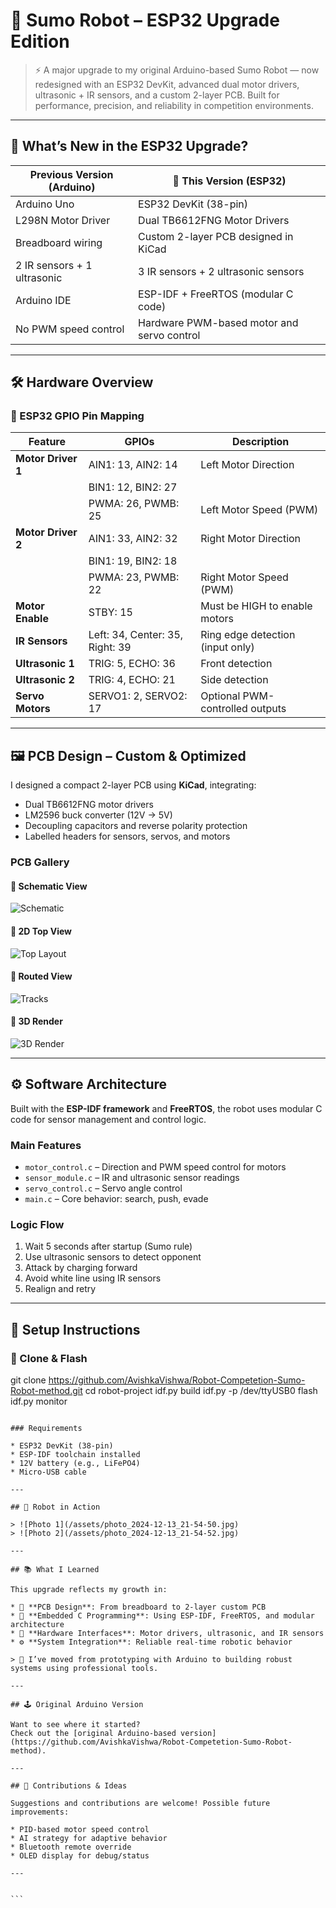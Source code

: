 

# 🤖 Sumo Robot – ESP32 Upgrade Edition

> ⚡ A major upgrade to my original Arduino-based Sumo Robot — now redesigned with an ESP32 DevKit, advanced dual motor drivers, ultrasonic + IR sensors, and a custom 2-layer PCB. Built for performance, precision, and reliability in competition environments.

---

## 🚀 What’s New in the ESP32 Upgrade?

| Previous Version (Arduino)             | 🚀 **This Version (ESP32)**                       |
|----------------------------------------|--------------------------------------------------|
| Arduino Uno                            | ESP32 DevKit (38-pin)                            |
| L298N Motor Driver                     | Dual TB6612FNG Motor Drivers                     |
| Breadboard wiring                      | Custom 2-layer PCB designed in KiCad             |
| 2 IR sensors + 1 ultrasonic            | 3 IR sensors + 2 ultrasonic sensors              |
| Arduino IDE                            | ESP-IDF + FreeRTOS (modular C code)              |
| No PWM speed control                   | Hardware PWM-based motor and servo control       |

---

## 🛠️ Hardware Overview

### 📍 ESP32 GPIO Pin Mapping

| Feature             | GPIOs                            | Description                      |
|---------------------|-----------------------------------|----------------------------------|
| **Motor Driver 1**  | AIN1: 13, AIN2: 14                | Left Motor Direction             |
|                     | BIN1: 12, BIN2: 27                |                                  |
|                     | PWMA: 26, PWMB: 25                | Left Motor Speed (PWM)           |
| **Motor Driver 2**  | AIN1: 33, AIN2: 32                | Right Motor Direction            |
|                     | BIN1: 19, BIN2: 18                |                                  |
|                     | PWMA: 23, PWMB: 22                | Right Motor Speed (PWM)          |
| **Motor Enable**    | STBY: 15                          | Must be HIGH to enable motors    |
| **IR Sensors**      | Left: 34, Center: 35, Right: 39   | Ring edge detection (input only) |
| **Ultrasonic 1**    | TRIG: 5, ECHO: 36                 | Front detection                  |
| **Ultrasonic 2**    | TRIG: 4, ECHO: 21                 | Side detection                   |
| **Servo Motors**    | SERVO1: 2, SERVO2: 17             | Optional PWM-controlled outputs  |

---

## 🖼️ PCB Design – Custom & Optimized

I designed a compact 2-layer PCB using **KiCad**, integrating:
- Dual TB6612FNG motor drivers
- LM2596 buck converter (12V → 5V)
- Decoupling capacitors and reverse polarity protection
- Labelled headers for sensors, servos, and motors

### PCB Gallery

#### 📘 Schematic View
![Schematic](/assets/pcb_schematic.png)

#### 📐 2D Top View
![Top Layout](/assets/pcb_layout_top.png)

#### 🧵 Routed View
![Tracks](/assets/pcb_layout_tracks.png)

#### 🧱 3D Render
![3D Render](/assets/pcb_3d_view.png)

---

## ⚙️ Software Architecture

Built with the **ESP-IDF framework** and **FreeRTOS**, the robot uses modular C code for sensor management and control logic.

### Main Features
- `motor_control.c` – Direction and PWM speed control for motors
- `sensor_module.c` – IR and ultrasonic sensor readings
- `servo_control.c` – Servo angle control
- `main.c` – Core behavior: search, push, evade

### Logic Flow
1. Wait 5 seconds after startup (Sumo rule)
2. Use ultrasonic sensors to detect opponent
3. Attack by charging forward
4. Avoid white line using IR sensors
5. Realign and retry

---

## 🔧 Setup Instructions

### 🔄 Clone & Flash
git clone https://github.com/AvishkaVishwa/Robot-Competetion-Sumo-Robot-method.git
cd robot-project
idf.py build
idf.py -p /dev/ttyUSB0 flash
idf.py monitor
````

### Requirements

* ESP32 DevKit (38-pin)
* ESP-IDF toolchain installed
* 12V battery (e.g., LiFePO4)
* Micro-USB cable

---

## 📸 Robot in Action

> ![Photo 1](/assets/photo_2024-12-13_21-54-50.jpg)
> ![Photo 2](/assets/photo_2024-12-13_21-54-52.jpg)

---

## 📚 What I Learned

This upgrade reflects my growth in:

* 📐 **PCB Design**: From breadboard to 2-layer custom PCB
* 🧠 **Embedded C Programming**: Using ESP-IDF, FreeRTOS, and modular architecture
* 🔌 **Hardware Interfaces**: Motor drivers, ultrasonic, and IR sensors
* ⚙️ **System Integration**: Reliable real-time robotic behavior

> 🔧 I’ve moved from prototyping with Arduino to building robust systems using professional tools.

---

## 🕹️ Original Arduino Version

Want to see where it started?
Check out the [original Arduino-based version](https://github.com/AvishkaVishwa/Robot-Competetion-Sumo-Robot-method).

---

## 🤝 Contributions & Ideas

Suggestions and contributions are welcome! Possible future improvements:

* PID-based motor speed control
* AI strategy for adaptive behavior
* Bluetooth remote override
* OLED display for debug/status

---


```

